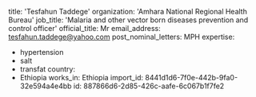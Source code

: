 title: 'Tesfahun Taddege'
organization: 'Amhara National Regional Health Bureau'
job_title: 'Malaria and other vector born diseases prevention and control officer'
official_title: Mr
email_address: tesfahun.taddege@yahoo.com
post_nominal_letters: MPH
expertise:
  - hypertension
  - salt
  - transfat
country:
  - Ethiopia
works_in: Ethiopia
import_id: 8441d1d6-7f0e-442b-9fa0-32e594a4e4bb
id: 887866d6-2d85-426c-aafe-6c067b1f7fe2

